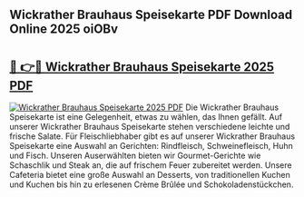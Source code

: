 ## Wickrather Brauhaus Speisekarte PDF Download Online 2025 oiOBv

# <h2><a href="http://gc9wm8.nevu.top/?p=Wickrather+Brauhaus+Speisekarte">🔗 👉🔴 Wickrather Brauhaus Speisekarte 2025 PDF</a></h2>

[![Wickrather Brauhaus Speisekarte 2025 PDF](https://i.imgur.com/dBaPXMq.png)](http://gc9wm8.nevu.top/?p=Wickrather+Brauhaus+Speisekarte)
Die Wickrather Brauhaus Speisekarte ist eine Gelegenheit, etwas zu wählen, das Ihnen gefällt. Auf unserer Wickrather Brauhaus Speisekarte stehen verschiedene leichte und frische Salate. Für Fleischliebhaber gibt es auf unserer Wickrather Brauhaus Speisekarte eine Auswahl an Gerichten: Rindfleisch, Schweinefleisch, Huhn und Fisch. Unseren Auserwählten bieten wir Gourmet-Gerichte wie Schaschlik und Steak an, die auf frischem Feuer zubereitet werden. Unsere Cafeteria bietet eine große Auswahl an Desserts, von traditionellen Kuchen und Kuchen bis hin zu erlesenen Crème Brûlée und Schokoladenstückchen.
